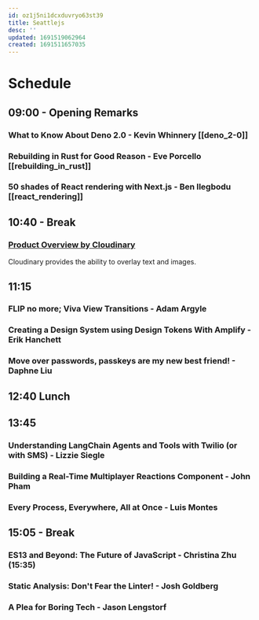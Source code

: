```yaml
---
id: oz1j5ni1dcxduvryo63st39
title: Seattlejs
desc: ''
updated: 1691519062964
created: 1691511657035
---
```


# Schedule
## 09:00 - Opening Remarks
 
### What to Know About Deno 2.0 - Kevin Whinnery [[deno_2-0]]

### Rebuilding in Rust for Good Reason - Eve Porcello [[rebuilding_in_rust]]

### 50 shades of React rendering with Next.js - Ben Ilegbodu [[react_rendering]]

## 10:40 - Break
### [Product Overview by Cloudinary](https://next.cloudinary.dev/)
Cloudinary provides the ability to overlay text and images.

## 11:15
### FLIP no more; Viva View Transitions - Adam Argyle
### Creating a Design System using Design Tokens With Amplify - Erik Hanchett
### Move over passwords, passkeys are my new best friend! - Daphne Liu
## 12:40  Lunch
## 13:45
### Understanding LangChain Agents and Tools with Twilio (or with SMS) - Lizzie Siegle
### Building a Real-Time Multiplayer Reactions Component - John Pham
### Every Process, Everywhere, All at Once - Luis Montes
## 15:05 - Break
### ES13 and Beyond: The Future of JavaScript - Christina Zhu (15:35)
### Static Analysis: Don't Fear the Linter! - Josh Goldberg
### A Plea for Boring Tech - Jason Lengstorf